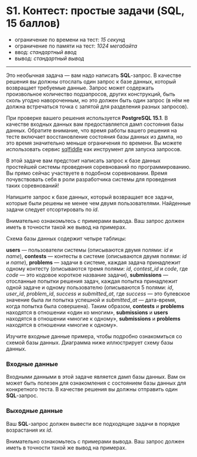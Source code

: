 # S1. Контест: простые задачи (SQL, 15 баллов)

- ограничение по времени на тест: *15 секунд*
- ограничение по памяти на тест: *1024 мегабайта*
- ввод: *стандартный ввод*
- вывод: *стандартный вывод*
***
Это необычная задача — вам надо написать **SQL**-запрос. В качестве решения вы должны отослать один запрос к базе данных, который возвращает требуемые данные. Запрос может содержать произвольное количество подзапросов, других конструкций, быть сколь угодно навороченным, но это должен быть один запрос (в нём не должна встречаться точка с запятой для разделения разных запросов).

При проверке вашего решения используется **PostgreSQL 15.1**. В качестве входных данных вам предоставляется дамп состояния базы данных. Обратите внимание, что время работы вашего решения на тесте включает восстановление состояния базы данных из дампа, но это время значительно меньше ограничения по времени. Вы можете использовать сервис [sqlfiddle](http://sqlfiddle.com/) как инструмент для запуска запросов.

В этой задаче вам предстоит написать запрос к базе данных простейшей системы проведения соревнований по программированию. Вы прямо сейчас участвуете в подобном соревновании. Время почувствовать себя в роли разработчика системы для проведения таких соревнований!

Напишите запрос к базе данных, который возвращает все задачи, которые были решены не менее чем двумя пользователями. Найденные задачи следует отсортировать по *id*.

Внимательно ознакомьтесь с примерами вывода. Ваш запрос должен иметь в точности такой же вывод на примерах.

Схема базы данных содержит четыре таблицы:

**users** — пользователи системы (описываются двумя полями: *id* и *name*),
**contests** — контесты в системе (описываются двумя полями: *id* и *name*),
**problems** — задачи в системе, каждая задача принадлежит одному контесту (описываются тремя полями: *id*, *contest_id* и *code*, где *code* — это кодовое короткое название задачи),
**submissions** — отосланные попытки решения задач, каждая попытка принадлежит одной задаче и одному пользователю (описываются 5 полями: *id*, *user_id*, *problem_id*, *success* и *submitted_at*, где *success* — это булевское значение была ли попытка успешной и *submitted_at* — дата-время, когда попытка была совершена).
Таким образом, **contests** и **problems** находятся в отношении «один ко многим», **submissions** и **users** находятся в отношении «многие к одному», **submissions** и **problems** находятся в отношении «многие к одному».

Изучите входные данные примера, чтобы подробно ознакомиться со схемой базы данных. Диаграмма ниже иллюстрирует схему базы данных.

### Входные данные
Входными данными в этой задаче является дамп базы данных. Вам он может быть полезен для ознакомления с состоянием базы данных для конкретного теста. В качестве решения вы должны отправить один **SQL**-запрос.

### Выходные данные
Ваш **SQL**-запрос должен вывести все подходящие задачи в порядке возрастания их *id*.

Внимательно ознакомьтесь с примерами вывода. Ваш запрос должен иметь в точности такой же вывод на примерах.
